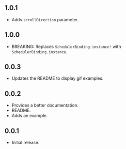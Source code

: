## 1.0.1

- Adds `scrollDirection` parameter.

## 1.0.0

- BREAKING: Replaces `SchedulerBinding.instance!` with `SchedulerBinding.instance`.

## 0.0.3

- Updates the README to display gif examples.

## 0.0.2

- Provides a better documentation.
- README.
- Adds an example.

## 0.0.1

- Initial release.
